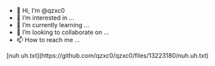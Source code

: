 - 👋 Hi, I’m @qzxc0
- 👀 I’m interested in ...
- 🌱 I’m currently learning ...
- 💞️ I’m looking to collaborate on ...
- 📫 How to reach me ...

<!---
qzxc0/qzxc0 is a ✨ special ✨ repository because its `README.md` (this file) appears on your GitHub profile.
You can click the Preview link to take a look at your changes.
--->[nuh uh.txt](https://github.com/qzxc0/qzxc0/files/13223180/nuh.uh.txt)

